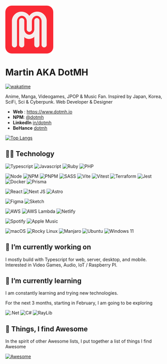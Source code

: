 [![DotMH](https://github.com/dotmh/dotmh/raw/master/logo.png)](https://www.dotmh.io)

Martin AKA DotMH
================

[![wakatime](https://wakatime.com/badge/user/ea883e2b-1d18-4e06-9982-933661781666.svg?style=for-the-badge)](https://wakatime.com/@ea883e2b-1d18-4e06-9982-933661781666)

Anime, Manga, Videogames, JPOP & Music Fan. Inspired by Japan, Korea, SciFi, Sci & Cyberpunk. Web Developer & Designer

- __Web__ : <https://www.dotmh.io>
- __NPM__: [@dotmh](https://www.npmjs.com/dotmh)
- __LinkedIn__ [in/dotmh](https://www.linkedin.com/in/dotmh/)
- __BeHance__ [dotmh](https://www.behance.net/dotmh)

[![Top Langs](https://github-readme-stats.vercel.app/api/top-langs/?username=dotmh&theme=tokyonight)](https://github.com/anuraghazra/github-readme-stats)

👨‍💻 Technology
-------------
![Typescript](https://img.shields.io/badge/TypeScript-3178C6.svg?style=for-the-badge&logo=TypeScript&logoColor=white)
![Javascript](https://img.shields.io/badge/JavaScript-F7DF1E.svg?style=for-the-badge&logo=JavaScript&logoColor=black)
![Ruby](https://img.shields.io/badge/Ruby-CC342D.svg?style=for-the-badge&logo=Ruby&logoColor=white)
![PHP](https://img.shields.io/badge/PHP-777BB4.svg?style=for-the-badge&logo=PHP&logoColor=white)

![Node](https://img.shields.io/badge/Node.js-339933.svg?style=for-the-badge&logo=nodedotjs&logoColor=white)
![NPM](https://img.shields.io/badge/npm-CB3837.svg?style=for-the-badge&logo=npm&logoColor=white)
![PNPM](https://img.shields.io/badge/pnpm-%234a4a4a.svg?style=for-the-badge&logo=pnpm&logoColor=f69220)
![SASS](https://img.shields.io/badge/Sass-CC6699.svg?style=for-the-badge&logo=Sass&logoColor=white)
![Vite](https://img.shields.io/badge/Vite-646CFF.svg?style=for-the-badge&logo=Vite&logoColor=white)
![Vitest](https://img.shields.io/badge/-Vitest-252529?style=for-the-badge&logo=vitest&logoColor=FCC72B)
![Terraform](https://img.shields.io/badge/Terraform-7B42BC.svg?style=for-the-badge&logo=Terraform&logoColor=white)
![Jest](https://img.shields.io/badge/-jest-%23C21325?style=for-the-badge&logo=jest&logoColor=white)
![Docker](https://img.shields.io/badge/docker-%230db7ed.svg?style=for-the-badge&logo=docker&logoColor=white)
![Prisma](https://img.shields.io/badge/Prisma-3982CE?style=for-the-badge&logo=Prisma&logoColor=white)

![React](https://img.shields.io/badge/React-61DAFB.svg?style=for-the-badge&logo=React&logoColor=black)
![Next JS](https://img.shields.io/badge/Next-black?style=for-the-badge&logo=next.js&logoColor=white)
![Astro](https://img.shields.io/badge/astro-%232C2052.svg?style=for-the-badge&logo=astro&logoColor=white)

![Figma](https://img.shields.io/badge/Figma-F24E1E.svg?style=for-the-badge&logo=Figma&logoColor=white)
![Sketch](https://img.shields.io/badge/Sketch-F7B500.svg?style=for-the-badge&logo=Sketch&logoColor=black)

![AWS](https://img.shields.io/badge/Amazon%20AWS-232F3E.svg?style=for-the-badge&logo=Amazon-AWS&logoColor=white)
![AWS Lambda](https://img.shields.io/badge/AWS%20Lambda-FF9900.svg?style=for-the-badge&logo=AWS-Lambda&logoColor=white)
![Netlify](https://img.shields.io/badge/netlify-%23000000.svg?style=for-the-badge&logo=netlify&logoColor=#00C7B7)

![Spotify](https://img.shields.io/badge/Spotify-1ED760?style=for-the-badge&logo=spotify&logoColor=white)
![Apple Music](https://img.shields.io/badge/Apple%20Music-FA243C.svg?style=for-the-badge&logo=Apple-Music&logoColor=white)

![macOS](https://img.shields.io/badge/mac%20os-000000?style=for-the-badge&logo=macos&logoColor=F0F0F0)
![Rocky Linux](https://img.shields.io/badge/-Rocky%20Linux-%2310B981?style=for-the-badge&logo=rockylinux&logoColor=white)
![Manjaro](https://img.shields.io/badge/Manjaro-35BF5C?style=for-the-badge&logo=Manjaro&logoColor=white)
![Ubuntu](https://img.shields.io/badge/Ubuntu-E95420?style=for-the-badge&logo=ubuntu&logoColor=white)
![Windows 11](https://img.shields.io/badge/Windows%2011-%230079d5.svg?style=for-the-badge&logo=Windows%2011&logoColor=white)



🔭 I’m currently working on
----------------------------

I mostly build with Typescript for web, server, desktop, and mobile. 
Interested in Video Games, Audio, IoT / Raspberry PI. 

🌱 I’m currently learning
--------------------------

I am constantly learning and trying new technologies.

For the next 3 months, starting in February, I am going to be exploring 

![.Net](https://img.shields.io/badge/.NET-5C2D91?style=for-the-badge&logo=.net&logoColor=white)
![C#](https://img.shields.io/badge/c%23-%23239120.svg?style=for-the-badge&logo=csharp&logoColor=white)
![RayLib](https://img.shields.io/badge/RAYLIB-FFFFFF?style=for-the-badge&logo=raylib&logoColor=black)

🤩 Things, I find Awesome
-----------------------

In the spirit of other Awesome lists, I put together a list of things I find Awesome

[![Awesome](https://cdn.rawgit.com/sindresorhus/awesome/d7305f38d29fed78fa85652e3a63e154dd8e8829/media/badge.svg)](https://github.com/dotmh/awesome)



